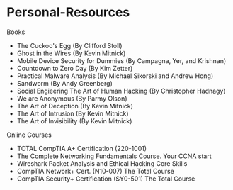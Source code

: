 # Personal-Resources

Books
- The Cuckoo's Egg (By Clifford Stoll)
- Ghost in the Wires (By Kevin Mitnick)
- Mobile Device Security for Dummies (By Campagna, Yer, and Krishnan)
- Countdown to Zero Day (By Kim Zetter)
- Practical Malware Analysis (By Michael Sikorski and Andrew Hong)
- Sandworm (By Andy Greenberg)
- Social Engieering The Art of Human Hacking (By Christopher Hadnagy)
- We are Anonymous (By Parmy Olson)
- The Art of Deception (By Kevin Mitnick)
- The Art of Intrusion (By Kevin Mitnick)
- The Art of Invisibility (By Kevin Mitnick)

Online Courses
- TOTAL CompTIA A+ Certification (220-1001)
- The Complete Networking Fundamentals Course. Your CCNA start
- Wireshark Packet Analysis and Ethical Hacking Core Skills
- CompTIA Network+ Cert. (N10-007) The Total Course
- CompTIA Security+ Certification (SY0-501) The Total Course
